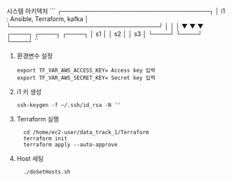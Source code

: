 시스템 아키텍처
 ``` ┌──────────────────────────────────┐ │ i1 : Ansible, Terraform, kafka │ └──────────────────────────────────┘ │ │ │ ▼ ▼ ▼ ┌────┐ ┌────┐ ┌────┐ │ s1 │ │ s2 │ │ s3 │ └────┘ └────┘ └────┘ ``

1. 환경변수 설정
   ```
   export TF_VAR_AWS_ACCESS_KEY= Access key 입력 
   export TF_VAR_AWS_SECRET_KEY= Secret key 입력
   ```
2. i1 키 생성
   ```
   ssh-keygen -f ~/.ssh/id_rsa -N ''
   ```
3. Terraform 실행
   ```
     cd /home/ec2-user/data_track_1/Terraform
     terraform init
     terraform apply --auto-approve
   ```


4. Host 세팅
   ```
     ./doSetHosts.sh
   ```
